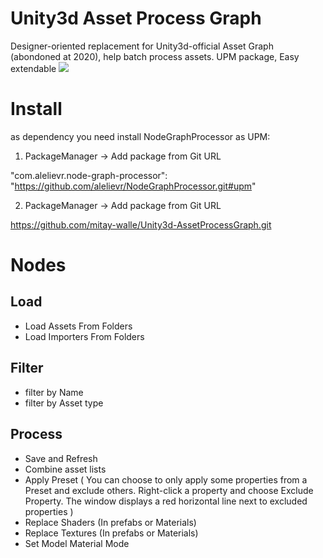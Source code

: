 # Unity3d Asset Process Graph
Designer-oriented replacement for Unity3d-official Asset Graph (abondoned at 2020), help batch process assets. UPM package, Easy extendable
![](https://github.com/mitay-walle/Unity3d-AssetProcessGraph/blob/main/Documentation/graph_preview.jpg)

# Install
 as dependency you need install NodeGraphProcessor as UPM:
 1. PackageManager -> Add package from Git URL
 
 "com.alelievr.node-graph-processor": "https://github.com/alelievr/NodeGraphProcessor.git#upm"
 
 2. PackageManager -> Add package from Git URL
 
 https://github.com/mitay-walle/Unity3d-AssetProcessGraph.git

# Nodes
## Load
- Load Assets From Folders
- Load Importers From Folders
## Filter
- filter by Name
- filter by Asset type
## Process
- Save and Refresh
- Combine asset lists
- Apply Preset ( You can choose to only apply some properties from a Preset and exclude others. Right-click a property and choose Exclude Property. The window displays a red horizontal line next to excluded properties )
- Replace Shaders (In prefabs or Materials)
- Replace Textures (In prefabs or Materials)
- Set Model Material Mode
